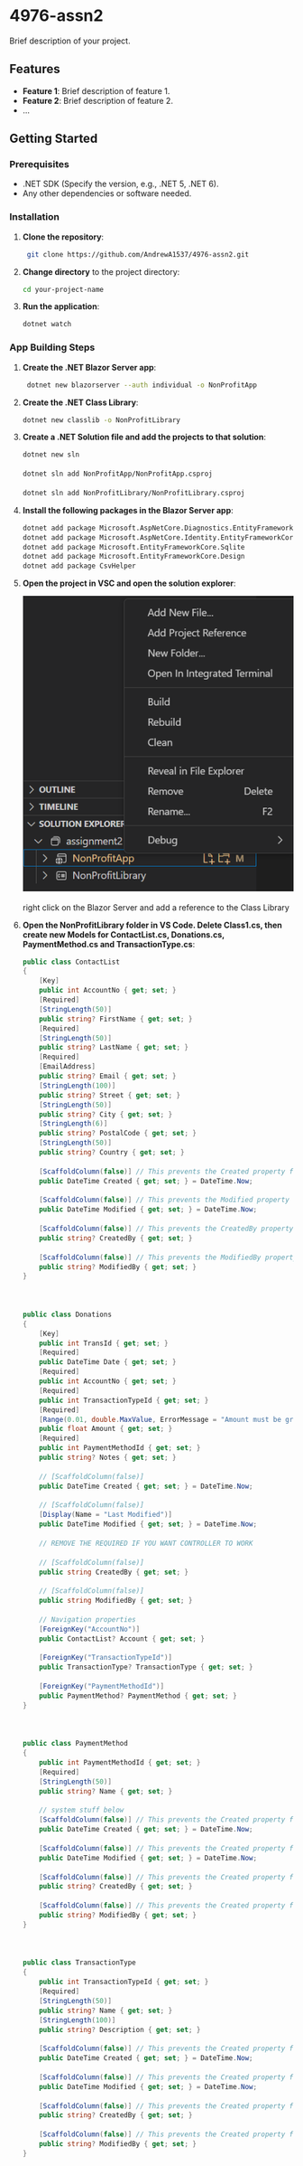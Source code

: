# 4976-assn2

Brief description of your project.

## Features

-   **Feature 1**: Brief description of feature 1.
-   **Feature 2**: Brief description of feature 2.
-   ...

## Getting Started

### Prerequisites

-   .NET SDK (Specify the version, e.g., .NET 5, .NET 6).
-   Any other dependencies or software needed.

### Installation

1. **Clone the repository**:

    ```bash
     git clone https://github.com/AndrewA1537/4976-assn2.git
    ```

2. **Change directory** to the project directory:

    ```bash
    cd your-project-name
    ```

3. **Run the application**:
    ```bash
    dotnet watch
    ```

### App Building Steps

1.  **Create the .NET Blazor Server app**:

    ```bash
     dotnet new blazorserver --auth individual -o NonProfitApp
    ```

2.  **Create the .NET Class Library**:

    ```bash
    dotnet new classlib -o NonProfitLibrary
    ```

3.  **Create a .NET Solution file and add the projects to that solution**:

    ```bash
    dotnet new sln

    dotnet sln add NonProfitApp/NonProfitApp.csproj

    dotnet sln add NonProfitLibrary/NonProfitLibrary.csproj
    ```

4.  **Install the following packages in the Blazor Server app**:

    ```bash
    dotnet add package Microsoft.AspNetCore.Diagnostics.EntityFrameworkCore
    dotnet add package Microsoft.AspNetCore.Identity.EntityFrameworkCore
    dotnet add package Microsoft.EntityFrameworkCore.Sqlite
    dotnet add package Microsoft.EntityFrameworkCore.Design
    dotnet add package CsvHelper
    ```

5.  **Open the project in VSC and open the solution explorer**:

    ![Alt text](vsc-solution-explorer.png)
    <br />
    <br />
    right click on the Blazor Server and add a reference to the Class Library

6.  **Open the NonProfitLibrary folder in VS Code. Delete Class1.cs, then create new Models for ContactList.cs, Donations.cs, PaymentMethod.cs and TransactionType.cs**:

    ```cs
    public class ContactList
    {
        [Key]
        public int AccountNo { get; set; }
        [Required]
        [StringLength(50)]
        public string? FirstName { get; set; }
        [Required]
        [StringLength(50)]
        public string? LastName { get; set; }
        [Required]
        [EmailAddress]
        public string? Email { get; set; }
        [StringLength(100)]
        public string? Street { get; set; }
        [StringLength(50)]
        public string? City { get; set; }
        [StringLength(6)]
        public string? PostalCode { get; set; }
        [StringLength(50)]
        public string? Country { get; set; }

        [ScaffoldColumn(false)] // This prevents the Created property from being scaffolded
        public DateTime Created { get; set; } = DateTime.Now;

        [ScaffoldColumn(false)] // This prevents the Modified property from being scaffolded
        public DateTime Modified { get; set; } = DateTime.Now;

        [ScaffoldColumn(false)] // This prevents the CreatedBy property from being scaffolded
        public string? CreatedBy { get; set; }

        [ScaffoldColumn(false)] // This prevents the ModifiedBy property from being scaffolded
        public string? ModifiedBy { get; set; }
    }



    public class Donations
    {
        [Key]
        public int TransId { get; set; }
        [Required]
        public DateTime Date { get; set; }
        [Required]
        public int AccountNo { get; set; }
        [Required]
        public int TransactionTypeId { get; set; }
        [Required]
        [Range(0.01, double.MaxValue, ErrorMessage = "Amount must be greater than zero.")]
        public float Amount { get; set; }
        [Required]
        public int PaymentMethodId { get; set; }
        public string? Notes { get; set; }

        // [ScaffoldColumn(false)]
        public DateTime Created { get; set; } = DateTime.Now;

        // [ScaffoldColumn(false)]
        [Display(Name = "Last Modified")]
        public DateTime Modified { get; set; } = DateTime.Now;

        // REMOVE THE REQUIRED IF YOU WANT CONTROLLER TO WORK

        // [ScaffoldColumn(false)]
        public string CreatedBy { get; set; }

        // [ScaffoldColumn(false)]
        public string ModifiedBy { get; set; }

        // Navigation properties
        [ForeignKey("AccountNo")]
        public ContactList? Account { get; set; }

        [ForeignKey("TransactionTypeId")]
        public TransactionType? TransactionType { get; set; }

        [ForeignKey("PaymentMethodId")]
        public PaymentMethod? PaymentMethod { get; set; }
    }



    public class PaymentMethod
    {
        public int PaymentMethodId { get; set; }
        [Required]
        [StringLength(50)]
        public string? Name { get; set; }

        // system stuff below
        [ScaffoldColumn(false)] // This prevents the Created property from being scaffolded
        public DateTime Created { get; set; } = DateTime.Now;

        [ScaffoldColumn(false)] // This prevents the Created property from being scaffolded
        public DateTime Modified { get; set; } = DateTime.Now;

        [ScaffoldColumn(false)] // This prevents the Created property from being scaffolded
        public string? CreatedBy { get; set; }

        [ScaffoldColumn(false)] // This prevents the Created property from being scaffolded
        public string? ModifiedBy { get; set; }
    }



    public class TransactionType
    {
        public int TransactionTypeId { get; set; }
        [Required]
        [StringLength(50)]
        public string? Name { get; set; }
        [StringLength(100)]
        public string? Description { get; set; }

        [ScaffoldColumn(false)] // This prevents the Created property from being scaffolded
        public DateTime Created { get; set; } = DateTime.Now;

        [ScaffoldColumn(false)] // This prevents the Created property from being scaffolded
        public DateTime Modified { get; set; } = DateTime.Now;

        [ScaffoldColumn(false)] // This prevents the Created property from being scaffolded
        public string? CreatedBy { get; set; }

        [ScaffoldColumn(false)] // This prevents the Created property from being scaffolded
        public string? ModifiedBy { get; set; }
    }
    ```
